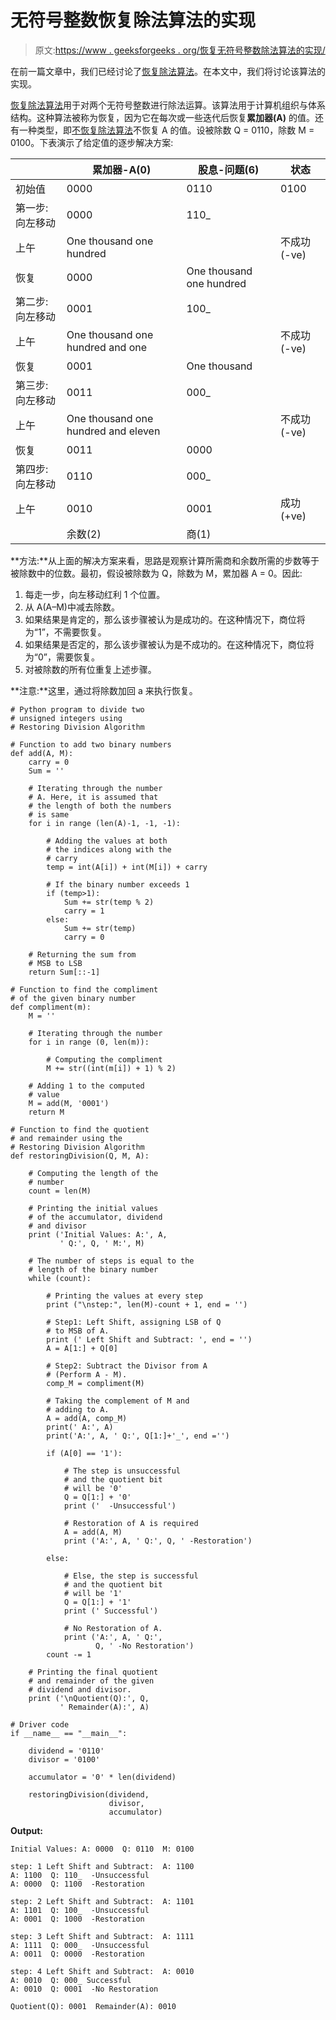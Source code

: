 # 无符号整数恢复除法算法的实现

> 原文:[https://www . geeksforgeeks . org/恢复无符号整数除法算法的实现/](https://www.geeksforgeeks.org/implementation-of-restoring-division-algorithm-for-unsigned-integer/)

在前一篇文章中，我们已经讨论了[恢复除法算法](https://www.geeksforgeeks.org/restoring-division-algorithm-unsigned-integer/)。在本文中，我们将讨论该算法的实现。

[恢复除法算法](https://www.geeksforgeeks.org/restoring-division-algorithm-unsigned-integer/)用于对两个无符号整数进行除法运算。该算法用于计算机组织与体系结构。这种算法被称为恢复，因为它在每次或一些迭代后恢复**累加器(A)** 的值。还有一种类型，即[不恢复除法算法](https://www.geeksforgeeks.org/non-restoring-division-unsigned-integer/)不恢复 A 的值。设被除数 Q = 0110，除数 M = 0100。下表演示了给定值的逐步解决方案:

|  | 累加器-A(0) | 股息-问题(6) | 状态 |
| --- | --- | --- | --- |
| 初始值 | 0000 | 0110 | 0100 |
| 第一步:向左移动 | 0000 | 110_ |  |
| 上午 | One thousand one hundred |  | 不成功(-ve) |
| 恢复 | 0000 | One thousand one hundred |  |
| 第二步:向左移动 | 0001 | 100_ |  |
| 上午 | One thousand one hundred and one |  | 不成功(-ve) |
| 恢复 | 0001 | One thousand |  |
| 第三步:向左移动 | 0011 | 000_ |  |
| 上午 | One thousand one hundred and eleven |  | 不成功(-ve) |
| 恢复 | 0011 | 0000 |  |
| 第四步:向左移动 | 0110 | 000_ |  |
| 上午 | 0010 | 0001 | 成功(+ve) |
|  | 余数(2) | 商(1) |  |

**方法:**从上面的解决方案来看，思路是观察计算所需商和余数所需的步数等于被除数中的位数。最初，假设被除数为 Q，除数为 M，累加器 A = 0。因此:

1.  每走一步，向左移动红利 1 个位置。
2.  从 A(A–M)中减去除数。
3.  如果结果是肯定的，那么该步骤被认为是成功的。在这种情况下，商位将为“1”，不需要恢复。
4.  如果结果是否定的，那么该步骤被认为是不成功的。在这种情况下，商位将为“0”，需要恢复。
5.  对被除数的所有位重复上述步骤。

**注意:**这里，通过将除数加回 a 来执行恢复。

```
# Python program to divide two 
# unsigned integers using 
# Restoring Division Algorithm

# Function to add two binary numbers
def add(A, M):
    carry = 0
    Sum = ''

    # Iterating through the number
    # A. Here, it is assumed that 
    # the length of both the numbers
    # is same
    for i in range (len(A)-1, -1, -1):

        # Adding the values at both 
        # the indices along with the 
        # carry
        temp = int(A[i]) + int(M[i]) + carry

        # If the binary number exceeds 1
        if (temp>1):
            Sum += str(temp % 2)
            carry = 1
        else:
            Sum += str(temp)
            carry = 0

    # Returning the sum from 
    # MSB to LSB
    return Sum[::-1]    

# Function to find the compliment
# of the given binary number
def compliment(m):
    M = ''

    # Iterating through the number
    for i in range (0, len(m)):

        # Computing the compliment
        M += str((int(m[i]) + 1) % 2)

    # Adding 1 to the computed 
    # value
    M = add(M, '0001')
    return M

# Function to find the quotient
# and remainder using the 
# Restoring Division Algorithm
def restoringDivision(Q, M, A):

    # Computing the length of the
    # number
    count = len(M)

    # Printing the initial values
    # of the accumulator, dividend
    # and divisor
    print ('Initial Values: A:', A, 
           ' Q:', Q, ' M:', M)

    # The number of steps is equal to the 
    # length of the binary number
    while (count):

        # Printing the values at every step
        print ("\nstep:", len(M)-count + 1, end = '')

        # Step1: Left Shift, assigning LSB of Q 
        # to MSB of A.
        print (' Left Shift and Subtract: ', end = '')
        A = A[1:] + Q[0]

        # Step2: Subtract the Divisor from A 
        # (Perform A - M).
        comp_M = compliment(M)

        # Taking the complement of M and 
        # adding to A.
        A = add(A, comp_M)
        print(' A:', A)
        print('A:', A, ' Q:', Q[1:]+'_', end ='')

        if (A[0] == '1'):

            # The step is unsuccessful 
            # and the quotient bit 
            # will be '0'
            Q = Q[1:] + '0'
            print ('  -Unsuccessful')

            # Restoration of A is required
            A = add(A, M)
            print ('A:', A, ' Q:', Q, ' -Restoration')

        else:

            # Else, the step is successful 
            # and the quotient bit 
            # will be '1'
            Q = Q[1:] + '1'
            print (' Successful')

            # No Restoration of A.
            print ('A:', A, ' Q:',
                   Q, ' -No Restoration')
        count -= 1

    # Printing the final quotient 
    # and remainder of the given 
    # dividend and divisor. 
    print ('\nQuotient(Q):', Q,
           ' Remainder(A):', A)

# Driver code
if __name__ == "__main__":

    dividend = '0110'
    divisor = '0100'

    accumulator = '0' * len(dividend)

    restoringDivision(dividend,
                      divisor, 
                      accumulator)
```

**Output:**

```
Initial Values: A: 0000  Q: 0110  M: 0100

step: 1 Left Shift and Subtract:  A: 1100
A: 1100  Q: 110_  -Unsuccessful
A: 0000  Q: 1100  -Restoration

step: 2 Left Shift and Subtract:  A: 1101
A: 1101  Q: 100_  -Unsuccessful
A: 0001  Q: 1000  -Restoration

step: 3 Left Shift and Subtract:  A: 1111
A: 1111  Q: 000_  -Unsuccessful
A: 0011  Q: 0000  -Restoration

step: 4 Left Shift and Subtract:  A: 0010
A: 0010  Q: 000_ Successful
A: 0010  Q: 0001  -No Restoration

Quotient(Q): 0001  Remainder(A): 0010

```
